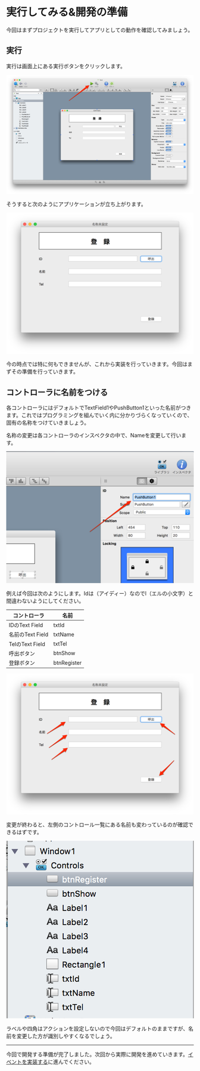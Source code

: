 # 実行してみる&開発の準備

今回はまずプロジェクトを実行してアプリとしての動作を確認してみましょう。

## 実行

実行は画面上にある実行ボタンをクリックします。

![](images/3-1.png)

そうすると次のようにアプリケーションが立ち上がります。

![](images/3-2.png)

今の時点では特に何もできませんが、これから実装を行っていきます。今回はまずその準備を行っていきます。

## コントローラに名前をつける

各コントローラにはデフォルトでTextField1やPushButton1といった名前がつきます。これではプログラミングを組んでいく内に分かりづらくなっていくので、固有の名称をつけていきましょう。

名称の変更は各コントローラのインスペクタの中で、Nameを変更して行います。

![](images/3-3.png)

例えば今回は次のようにします。Idは（アイディー）なのでl（エルの小文字）と間違わないようにしてください。

|コントローラ|名前|
|------------------|------------------|
|IDのText Field|txtId|
|名前のText Field|txtName|
|TelのText Field|txtTel|
|呼出ボタン|btnShow|
|登録ボタン|btnRegister|


![](images/3-4.png)

変更が終わると、左側のコントロール一覧にある名前も変わっているのが確認できるはずです。

![](images/3-5.png)

ラベルや四角はアクションを設定しないので今回はデフォルトのままですが、名前を変更した方が識別しやすくなるでしょう。

----

今回で開発する準備が完了しました。次回から実際に開発を進めていきます。[イベントを実装する](4.md)に進んでください。
